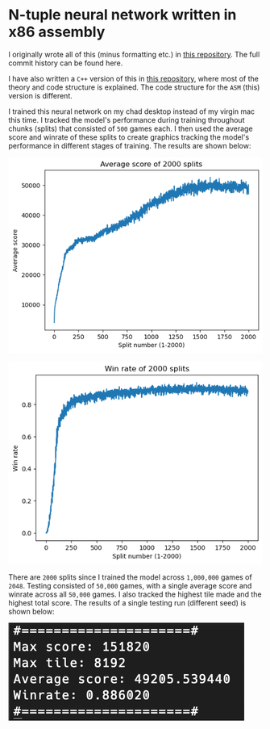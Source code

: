 # N-tuple neural network written in x86 assembly

I originally wrote all of this (minus formatting etc.) in [this repository](https://github.com/alexyzha/ASM-Make/tree/main). The full commit history can be found here.

I have also written a `C++` version of this in [this repository](https://github.com/alexyzha/2048-Neural-Network), where most of the theory and code structure is explained. The code structure for the `ASM` (this) version is different.

I trained this neural network on my chad desktop instead of my virgin mac this time. I tracked the model's performance during training throughout chunks (splits) that consisted of `500` games each. I then used the average score and winrate of these splits to create graphics tracking the model's performance in different stages of training. The results are shown below:

![avgscore](visuals/avgscore.png)

![winrate](visuals/winrate.png)

There are `2000` splits since I trained the model across `1,000,000` games of `2048`. Testing consisted of `50,000` games, with a single average score and winrate across all `50,000` games. I also tracked the highest tile made and the highest total score. The results of a single testing run (different seed) is shown below:

![test](visuals/test50k.png)
